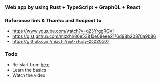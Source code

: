 ### Web app by using Rust + TypeScript + GraphQL + React

### Reference link & Thanks and Respect to
- https://www.youtube.com/watch?v=qZSYrggRQVI
- https://gist.github.com/mizchi/86e53810e08eee2176d98b20870a9b86
- https://github.com/mizchi/rust-study-20220507

### Todo
- Re-start from [here](https://gist.github.com/mizchi/86e53810e08eee2176d98b20870a9b86#%E5%9F%BA%E6%9C%AC%E6%96%87%E6%B3%95%E6%9C%80%E9%80%9F%E7%90%86%E8%A7%A3)
- Learn the basics
- Watch the video
